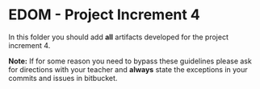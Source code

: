 # EDOM - Project Increment 4


In this folder you should add **all** artifacts developed for the project increment 4.

**Note:** If for some reason you need to bypass these guidelines please ask for directions with your teacher and **always** state the exceptions in your commits and issues in bitbucket.
